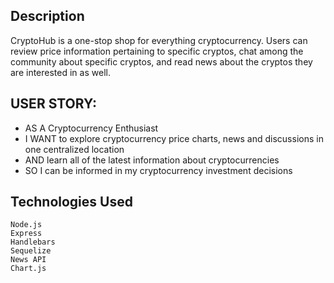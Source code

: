 ## Description

CryptoHub is a one-stop shop for everything cryptocurrency. Users can review price information pertaining to specific cryptos, chat among the community about specific cryptos, and read news about the cryptos they are interested in as well. 


## USER STORY:
- AS A Cryptocurrency Enthusiast
- I WANT to explore cryptocurrency price charts, news and discussions in one centralized location
- AND learn all of the latest information about cryptocurrencies
- SO I can be informed in my cryptocurrency investment decisions

## Technologies Used
```
Node.js
Express
Handlebars
Sequelize
News API
Chart.js
```

